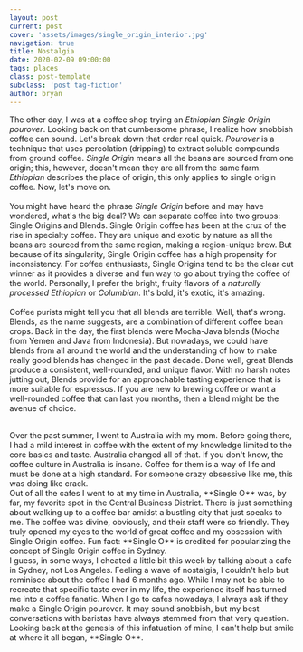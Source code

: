 ```yaml
---
layout: post
current: post
cover: 'assets/images/single_origin_interior.jpg'
navigation: true
title: Nostalgia
date: 2020-02-09 09:00:00
tags: places
class: post-template
subclass: 'post tag-fiction'
author: bryan
---
```

The other day, I was at a coffee shop trying an *Ethiopian Single Origin pourover*. Looking back on that cumbersome phrase, I realize how snobbish coffee can sound. Let's break down that order real quick. *Pourover* is a technique that uses percolation (dripping) to extract soluble compounds from ground coffee. *Single Origin* means all the beans are sourced from one origin; this, however, doesn't mean they are all from the same farm. *Ethiopian* describes the place of origin, this only applies to single origin coffee. Now, let's move on.
<br/>  
You might have heard the phrase *Single Origin* before and may have wondered, what's the big deal? We can separate coffee into two groups: Single Origins and Blends. Single Origin coffee has been at the crux of the rise in specialty coffee. They are unique and exotic by nature as all the beans are sourced from the same region, making a region-unique brew. But because of its singularity, Single Origin coffee has a high propensity for inconsistency. For coffee enthusiasts, Single Origins tend to be the clear cut winner as it provides a diverse and fun way to go about trying the coffee of the world. Personally, I prefer the bright, fruity flavors of a *naturally processed Ethiopian* or *Columbian*. It's bold, it's exotic, it's amazing.
<br/>  
Coffee purists might tell you that all blends are terrible. Well, that's wrong. Blends, as the name suggests, are a combination of different coffee bean crops. Back in the day, the first blends were Mocha-Java blends (Mocha from Yemen and Java from Indonesia). But nowadays, we could have blends from all around the world and the understanding of how to make really good blends has changed in the past decade. Done well, great Blends produce a consistent, well-rounded, and unique flavor. With no harsh notes jutting out, Blends provide for an approachable tasting experience that is more suitable for espressos. If you are new to brewing coffee or want a well-rounded coffee that can last you months, then a blend might be the avenue of choice.
<!-- <br/>  
![image](/assets/images/single_origin_interior.jpg){:class="img"} -->
<br/>  
Over the past summer, I went to Australia with my mom. Before going there, I had a mild interest in coffee with the extent of my knowledge limited to the core basics and taste. Australia changed all of that. If you don't know, the coffee culture in Australia is insane. Coffee for them is a way of life and must be done at a high standard. For someone crazy obsessive like me, this was doing like crack.
<br/>  
Out of all the cafes I went to at my time in Australia, **Single O** was, by far, my favorite spot in the Central Business District. There is just something about walking up to a coffee bar amidst a bustling city that just speaks to me. The coffee was divine, obviously, and their staff were so friendly. They truly opened my eyes to the world of great coffee and my obsession with Single Origin coffee. Fun fact: **Single O** is credited for popularizing the concept of Single Origin coffee in Sydney.
<!-- <br/>  
![image](/assets/images/single-origin-coffee.png) -->
<br/>  
I guess, in some ways, I cheated a little bit this week by talking about a cafe in Sydney, not Los Angeles. Feeling a wave of nostalgia, I couldn't help but reminisce about the coffee I had 6 months ago. While I may not be able to recreate that specific taste ever in my life, the experience itself has turned me into a coffee fanatic. When I go to cafes nowadays, I always ask if they make a Single Origin pourover. It may sound snobbish, but my best conversations with baristas have always stemmed from that very question. Looking back at the genesis of this infatuation of mine, I can't help but smile at where it all began, **Single O**.